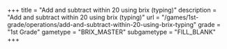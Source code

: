 +++
title = "Add and subtract within 20 using brix (typing)"
description = "Add and subtract within 20 using brix (typing)"
url = "/games/1st-grade/operations/add-and-subtract-within-20-using-brix-typing"
grade = "1st Grade"
gametype = "BRIX_MASTER"
subgametype = "FILL_BLANK"
+++